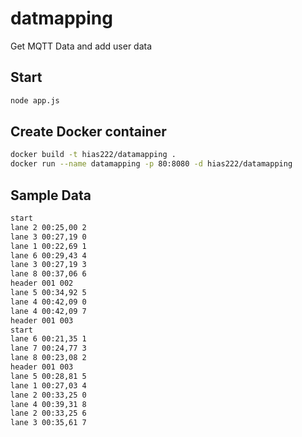 # datmapping

Get MQTT Data and add user data

## Start

```bash
node app.js
```

## Create Docker container

```bash
docker build -t hias222/datamapping .
docker run --name datamapping -p 80:8080 -d hias222/datamapping
```

## Sample Data

```bash
start
lane 2 00:25,00 2 
lane 3 00:27,19 0 
lane 1 00:22,69 1 
lane 6 00:29,43 4 
lane 3 00:27,19 3 
lane 8 00:37,06 6 
header 001 002
lane 5 00:34,92 5 
lane 4 00:42,09 0 
lane 4 00:42,09 7 
header 001 003
start
lane 6 00:21,35 1 
lane 7 00:24,77 3 
lane 8 00:23,08 2 
header 001 003
lane 5 00:28,81 5 
lane 1 00:27,03 4 
lane 2 00:33,25 0 
lane 4 00:39,31 8 
lane 2 00:33,25 6 
lane 3 00:35,61 7 
```